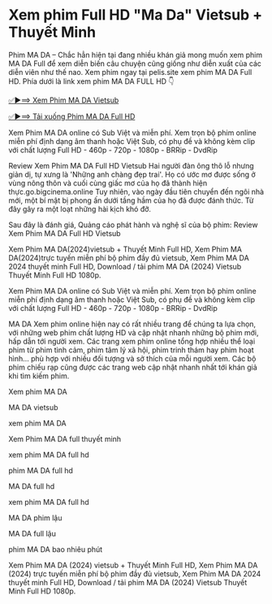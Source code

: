 # Xem phim Full HD "Ma Da" Vietsub + Thuyết Minh 

Phim MA DA – Chắc hẳn hiện tại đang nhiều khán giả mong muốn xem phim MA DA  Full để xem diễn biến câu chuyện cũng giống như diễn xuất của các diễn viên như thế nao. Xem phim ngay tại pelis.site xem phim MA DA  Full HD. Phía dưới là link xem phim MA DA  FULL HD 👇


<a href="http://go.bigcinema.online/vi/movie/1309123">✅►⟹ Xem Phim MA DA Vietsub</a>

<a href="http://go.bigcinema.online/vi/movie/1309123">✅►⟹ Tải xuống Phim MA DA Full HD</a>


Xem Phim MA DA online có Sub Việt và miễn phí. Xem trọn bộ phim online miễn phí định dạng âm thanh hoặc Việt Sub, có phụ đề và không kèm clip với chất lượng Full HD - 460p - 720p - 1080p - BRRip - DvdRip

Review Xem Phim MA DA  Full HD Vietsub
Hai người đàn ông thô lỗ nhưng giản dị, tự xưng là 'Những anh chàng đẹp trai'. Họ có ước mơ được sống ở vùng nông thôn và cuối cùng giấc mơ của họ đã thành hiện thực.go.bigcinema.online Tuy nhiên, vào ngày đầu tiên chuyển đến ngôi nhà mới, một bí mật bị phong ấn dưới tầng hầm của họ đã được đánh thức. Từ đây gây ra một loạt những hài kịch khó đỡ.

Sau đây là đánh giá, Quảng cáo phát hành và nghệ sĩ của bộ phim:
Review Xem Phim MA DA  Full HD Vietsub

Xem Phim MA DA(2024)vietsub + Thuyết Minh Full HD, Xem Phim MA DA(2024)trực tuyến miễn phí bộ phim đầy đủ vietsub, Xem Phim MA DA  2024 thuyết minh Full HD, Download / tải phim MA DA  (2024) Vietsub Thuyết Minh Full HD 1080p.

Xem Phim MA DA online có Sub Việt và miễn phí. Xem trọn bộ phim online miễn phí định dạng âm thanh hoặc Việt Sub, có phụ đề và không kèm clip với chất lượng Full HD - 460p - 720p - 1080p - BRRip - DvdRip


MA DA Xem phim online hiện nay có rất nhiều trang để chúng ta lựa chọn, với những web phim chất lượng HD và cập nhật nhanh những bộ phim mới, hấp dẫn tới người xem. Các trang xem phim online tổng hợp nhiều thể loại phim từ phim tình cảm, phim tâm lý xã hội, phim trinh thám hay phim hoạt hình… phù hợp với nhiều đối tượng và sở thích của mỗi người xem. Các bộ phim chiếu rạp cũng được các trang web cập nhật nhanh nhất tới khán giả khi tìm kiếm phim.

Xem phim MA DA 

MA DA  vietsub

xem phim MA DA 

Xem Phim MA DA full thuyết minh

xem phim MA DA  full hd

phim MA DA  full hd

MA DA  full hd

xem phim MA DA  full hd

MA DA  phim lậu

MA DA  full lậu

phim MA DA  bao nhiêu phút

Xem Phim MA DA  (2024) vietsub + Thuyết Minh Full HD, Xem Phim MA DA  (2024) trực tuyến miễn phí bộ phim đầy đủ vietsub, Xem Phim MA DA  2024 thuyết minh Full HD, Download / tải phim MA DA  (2024) Vietsub Thuyết Minh Full HD 1080p.
